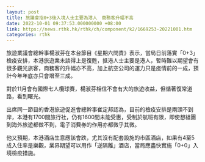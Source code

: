 ```yaml
---
layout: post
title: 旅議會指0+3後入境人士主要為港人　商務客升幅不高
date: 2022-10-01 09:37:53.000000000 +08:00
link: https://news.rthk.hk/rthk/ch/component/k2/1669253-20221001.htm
categories: rthk
---
```


旅遊業議會總幹事楊淑芬在本台節目《星期六問責》表示，當局日前落實「0+3」檢疫安排，本港旅遊業未談得上是復甦，抵港人士主要是港人，暫時難以期望會有很多觀光旅客，商務客的升幅亦不高，加上航空公司的運力只是疫情前的一成，預計今年年底亦只會增至三成。

對於11月會有國際七人欖球賽，楊淑芬相信不會有大的旅遊收益，但循著復常道路，看到曙光。

出席同一節目的香港旅遊促進會總幹事崔定邦認為，目前的檢疫安排是兩頭不到岸，本港有1700間旅行社，仍有1600間未能受惠，受制於航班有限，即使想組團到海外旅遊都做不到，電子消費券的作用亦都微乎其微。

他又預期，本港酒店生意應該會跌，尤其沒有配套設施的市區酒店，如果有4至5成入住率是樂觀，業界期望可以用作「逆隔離」酒店，當局應盡快實施「0+0」入境檢疫措施。
